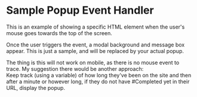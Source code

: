 # Sample Popup Event Handler

<p>
  This is an example of showing a specific HTML element when the user's mouse goes towards the top of the screen.
</p>
<p>
  Once the user triggers the event, a modal background and message box appear. This is just a sample, and will be replaced by your actual popup.
</p>
<p>
  The thing is this will not work on mobile, as there is no mouse event to trace. My suggestion there would be another approach:<br>
  Keep track (using a variable) of how long they've been on the site and then after a minute or however long, if they do not have #Completed yet in their URL, display the popup.
</p>